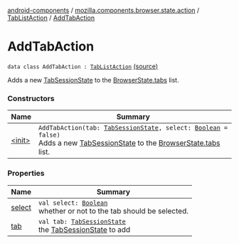 [android-components](../../../index.md) / [mozilla.components.browser.state.action](../../index.md) / [TabListAction](../index.md) / [AddTabAction](./index.md)

# AddTabAction

`data class AddTabAction : `[`TabListAction`](../index.md) [(source)](https://github.com/mozilla-mobile/android-components/blob/master/components/browser/state/src/main/java/mozilla/components/browser/state/action/BrowserAction.kt#L69)

Adds a new [TabSessionState](../../../mozilla.components.browser.state.state/-tab-session-state/index.md) to the [BrowserState.tabs](../../../mozilla.components.browser.state.state/-browser-state/tabs.md) list.

### Constructors

| Name | Summary |
|---|---|
| [&lt;init&gt;](-init-.md) | `AddTabAction(tab: `[`TabSessionState`](../../../mozilla.components.browser.state.state/-tab-session-state/index.md)`, select: `[`Boolean`](https://kotlinlang.org/api/latest/jvm/stdlib/kotlin/-boolean/index.html)` = false)`<br>Adds a new [TabSessionState](../../../mozilla.components.browser.state.state/-tab-session-state/index.md) to the [BrowserState.tabs](../../../mozilla.components.browser.state.state/-browser-state/tabs.md) list. |

### Properties

| Name | Summary |
|---|---|
| [select](select.md) | `val select: `[`Boolean`](https://kotlinlang.org/api/latest/jvm/stdlib/kotlin/-boolean/index.html)<br>whether or not to the tab should be selected. |
| [tab](tab.md) | `val tab: `[`TabSessionState`](../../../mozilla.components.browser.state.state/-tab-session-state/index.md)<br>the [TabSessionState](../../../mozilla.components.browser.state.state/-tab-session-state/index.md) to add |
